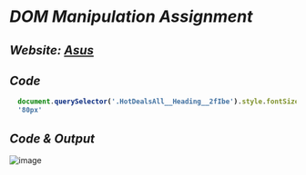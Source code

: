 # _DOM Manipulation Assignment_

## _Website: [Asus](https://www.asus.com/in/)_

## _Code_
<b>
  
```javascript
  document.querySelector('.HotDealsAll__Heading__2fIbe').style.fontSize="80px"
  '80px'
```
</b>

## _Code & Output_
![image](https://user-images.githubusercontent.com/91872149/193191106-45b3f5d5-6b5b-4c7d-80f5-4183f31fb2ff.png)
